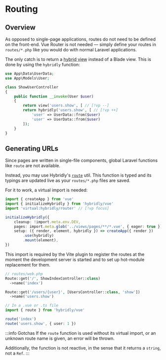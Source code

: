 # Routing

## Overview

As opposed to single-page applications, routes do not need to be defined on the front-end. Vue Router is not needed — simply define your routes in `routes/*.php` like you would do with normal Laravel applications.

The only catch is to return a <abbr title="A view that respects the Hybridly protocol">hybrid view</abbr> instead of a Blade view. This is done by using the `hybridly` function:

```php
use App\Data\UserData;
use App\Models\User;

class ShowUserController
{
    public function __invoke(User $user)
    {
        return view('users.show', [ // [!vp --]
        return hybridly('users.show', [ // [!vp ++]
            'user' => UserData::from($user)
            'user' => UserData::from($user)
        ]);
    }
}
```

## Generating URLs

Since pages are written in single-file components, global Laravel functions like `route` are not available.

Instead, you may use Hybridly's [`route`](../api/utils/route) util. This function is typed and its typings are updated live as your `routes/*.php` files are saved.

For it to work, a virtual import is needed:

```ts
import { createApp } from 'vue'
import { initializeHybridly } from 'hybridly/vue'
import 'virtual:hybridly/router' // [!vp focus]

initializeHybridly({
	cleanup: !import.meta.env.DEV,
	pages: import.meta.glob('../views/pages/**/*.vue', { eager: true }),
	setup: ({ render, element, hybridly }) => createApp({ render })
		.use(hybridly)
		.mount(element),
})
```

This import is required by the Vite plugin to register the routes at the moment the development server is started and to set up hot-module replacement for them. 

```php
// routes/web.php
Route::get('/', ShowIndexController::class)
  ->name('index')

Route::get('/users/{user}', [UsersController::class, 'show'])
  ->name('users.show')
```

```ts vue
// In a .vue or .ts file
import { route } from 'hybridly/vue'

route('index')
route('users.show', { user: 1 })
```

:::info Gotchas
If the `route` function is used without its virtual import, or an unknown route name is given, an error will be thrown.

Additionally, the function is not reactive, in the sense that it returns a `string`, not a `Ref`.
:::
